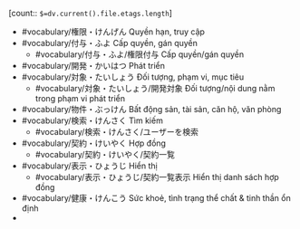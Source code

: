 [count:: `$=dv.current().file.etags.length`]

- #vocabulary/権限・けんげん Quyền hạn, truy cập
- #vocabulary/付与・ふよ Cấp quyền, gán quyền
	- #vocabulary/付与・ふよ/権限付与 Cấp quyền/gán quyền
- #vocabulary/開発・かいはつ Phát triển
- #vocabulary/対象・たいしょう Đối tượng, phạm vi, mục tiêu
	- #vocabulary/対象・たいしょう/開発対象 Đối tượng/nội dung nằm trong phạm vi phát triển
- #vocabulary/物件・ぶっけん Bất động sản, tài sản, căn hộ, văn phòng
- #vocabulary/検索・けんさく Tìm kiếm
	- #vocabulary/検索・けんさく/ユーザーを検索
- #vocabulary/契約・けいやく Hợp đồng
	- #vocabulary/契約・けいやく/契約一覧
- #vocabulary/表示・ひょうじ Hiển thị
	- #vocabulary/表示・ひょうじ/契約一覧表示 Hiển thị danh sách hợp đồng
- #vocabulary/健康・けんこう Sức khoẻ, tình trạng thể chất & tinh thần ổn định
- 